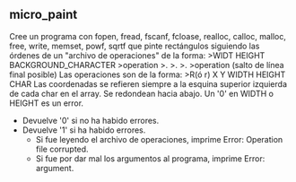 ## micro_paint
Cree un programa con fopen, fread, fscanf, fcloase, realloc, calloc, malloc,
free, write, memset, powf, sqrtf que pinte rectángulos siguiendo las órdenes
de un "archivo de operaciones" de la forma:
	>WIDT HEIGHT BACKGROUND_CHARACTER
	>operation
	>.
	>.
	>.
	>operation (salto de línea final posible)
Las operaciones son de la forma:
	>R(ó r) X Y WIDTH HEIGHT CHAR
Las coordenadas se refieren siempre a la esquina superior izquierda de cada
char en el array. Se redondean hacia abajo. Un '0' en WIDTH o HEIGHT es un error.

-  Devuelve '0' si no ha habido errores.
-  Devuelve '1' si ha habido errores.
	-  Si fue leyendo el archivo de operaciones, imprime Error: Operation file corrupted.
	-  Si fue por dar mal los argumentos al programa, imprime Error: argument.
